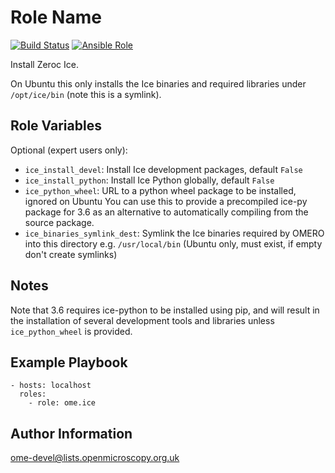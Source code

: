 Role Name
=========

[![Build Status](https://travis-ci.org/ome/ansible-role-ice.svg)](https://travis-ci.org/ome/ansible-role-ice)
[![Ansible Role](https://img.shields.io/ansible/role/41081.svg)](https://galaxy.ansible.com/ome/ice/)

Install Zeroc Ice.

On Ubuntu this only installs the Ice binaries and required libraries under `/opt/ice/bin` (note this is a symlink).


Role Variables
--------------

Optional (expert users only):
- `ice_install_devel`: Install Ice development packages, default `False`
- `ice_install_python`: Install Ice Python globally, default `False`
- `ice_python_wheel`: URL to a python wheel package to be installed, ignored on Ubuntu
  You can use this to provide a precompiled ice-py package for 3.6 as an alternative to automatically compiling from the source package.
- `ice_binaries_symlink_dest`: Symlink the Ice binaries required by OMERO into this directory e.g. `/usr/local/bin` (Ubuntu only, must exist, if empty don't create symlinks)


Notes
-----
Note that 3.6 requires ice-python to be installed using pip, and will result in the installation of several development tools and libraries unless `ice_python_wheel` is provided.


Example Playbook
----------------

    - hosts: localhost
      roles:
        - role: ome.ice


Author Information
------------------

ome-devel@lists.openmicroscopy.org.uk
